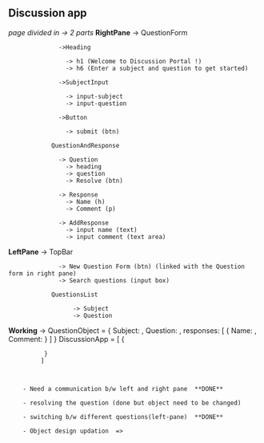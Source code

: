 ## Discussion app
*page divided in -> 2 parts*
**RightPane** -> 
                QuestionForm

                  ->Heading

                    -> h1 (Welcome to Discussion Portal !)
                    -> h6 (Enter a subject and question to get started)

                  ->SubjectInput

                    -> input-subject
                    -> input-question

                  ->Button

                    -> submit (btn)

                QuestionAndResponse

                  -> Question
                    -> heading
                    -> question
                    -> Resolve (btn)

                  -> Response
                    -> Name (h)
                    -> Comment (p)

                  -> AddResponse
                    -> input name (text)
                    -> input comment (text area)

**LeftPane** ->
                TopBar

                  -> New Question Form (btn) (linked with the Question form in right pane)
                  -> Search questions (input box)

                QuestionsList

                      -> Subject
                      -> Question



**Working** ->
              QuestionObject = {
                Subject: ,
                Question: ,
                responses: [
                  {
                    Name: ,
                    Comment:
                  }
                ]
              }
             DiscussionApp = [
              {
                
              }
             ]
              


        - Need a communication b/w left and right pane  **DONE**

        - resolving the question (done but object need to be changed)

        - switching b/w different questions(left-pane)  **DONE**

        - Object design updation  => 


        